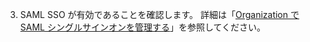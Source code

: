 3. SAML SSO が有効であることを確認します。 詳細は「[Organization で SAML シングルサインオンを管理する](/articles/managing-saml-single-sign-on-for-your-organization)」を参照してください。
